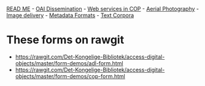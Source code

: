 
[READ ME](README.md) - [OAI Dissemination](oai-pmh.md) - [Web services in COP](cop-backend.md) - [Aerial Photography](geographic-data.md) - [Image delivery](image-delivery.md) - [Metadata Formats](metadata-formats.md) - [Text Corpora](text-corpora.md)

# These forms on rawgit

* https://rawgit.com/Det-Kongelige-Bibliotek/access-digital-objects/master/form-demos/adl-form.html
* https://rawgit.com/Det-Kongelige-Bibliotek/access-digital-objects/master/form-demos/cop-form.html
